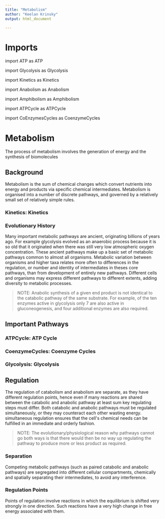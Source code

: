 ```yaml
---
title: "Metabolism"
author: "Keelan Krinsky" 
output: html_document

---
```


# Imports
import ATP as ATP

import Glycolysis as Glycolysis

import Kinetics as Kinetics

import Anabolism as Anabolism

import Amphibolism as Amphibolism 

import ATPCycle as ATPCycle

import CoEnzymesCycles as CoenzymeCycles

# Metabolism 
The process of metabolism involves the generation of energy and the synthesis of biomolecules

## Background  
Metabolism is the sum of chemical changes which convert nutrients into energy and products via specific chemical intermediates. Metabolism is organised into a number of discrete pathways, and governed by a relatively small set of relatively simple rules. 

### __Kinetics: Kinetics__

### Evolutionary History
Many important metabolic pathways are ancient, originating billions of years ago. For example glycolysis evolved as an anaerobic process because it is so old that it originated when there was still very low atmospheric oxygen concentration. These ancient pathways make up a basic set of metabolic pathways common to almost all organisms. Metabolic variation between organisms and higher taxa relates more often to differences in the regulation, or number and identity of intermediates in theses core pathways, than from development of entirely new pathways. Different cells and organisms may express different pathways to different extents, adding diversity to metabolic processes. 

> NOTE: Anabolic synthesis of a given end product is not identical to the catabolic pathway of the same substrate. For example, of the ten enzymes active in glycolysis only 7 are also active in gluconeogenesis, and four additional enzymes are also required. 

## Important Pathways

### __ATPCycle: ATP Cycle__

### __CoenzymeCycles: Coenzyme Cycles__

### __Glycolysis: Glycolysis__

## Regulation
The regulation of catabolism and anabolism are separate, as they have different regulation points, hence even if many reactions are shared between the catabolic and anabolic pathway at least sum key regulating steps must differ. Both catabolic and anabolic pathways must be regulated simultaneously, or they may counteract each other wasting energy. 
simultaneous regulation ensures that the cell's chemical needs can be fulfilled in an immediate and orderly fashion. 

> NOTE: The evolutionary/physiological reason why pathways cannot go both ways is that there would then be no way up regulating the pathway to produce more or less product as required.  

### Separation
Competing metabolic pathways (such as paired catabolic and anabolic pathways) are segregated into different cellular compartments, chemically and spatially separating their intermediates, to avoid any interference.

### Regulation Points 
Points of regulation involve reactions in which the equilibrium is shifted very strongly in one direction. Such reactions have a very high change in free energy associated with them. 
